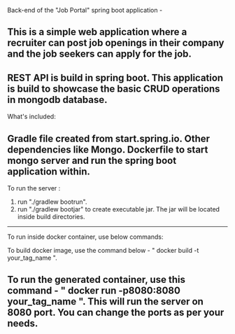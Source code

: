 Back-end of the "Job Portal" spring boot application -

This is a simple web application where a recruiter can post job openings in their company and the job seekers can apply for the job.
-------------------------------------------------------------------------------------------------
REST API is build in spring boot. This application is build to showcase the basic CRUD operations in mongodb database.
-------------------------------------------------------------------------------------------------
What's included:

Gradle file created from start.spring.io.
Other dependencies like Mongo.
Dockerfile to start mongo server and run the spring boot application within.
-------------------------------------------------------------------------------------------------
To run the server :

1. run "./gradlew bootrun".
2. run "./gradlew bootjar" to create executable jar. The jar will be located inside build directories.
-------------------------------------------------------------------------------------------------
To run inside docker container, use below commands:

To build docker image, use the command below - " docker build -t your_tag_name ".

To run the generated container, use this command - " docker run -p8080:8080 your_tag_name ". This will run the server on 8080 port. You can change the ports as per your needs.
-------------------------------------------------------------------------------------------------